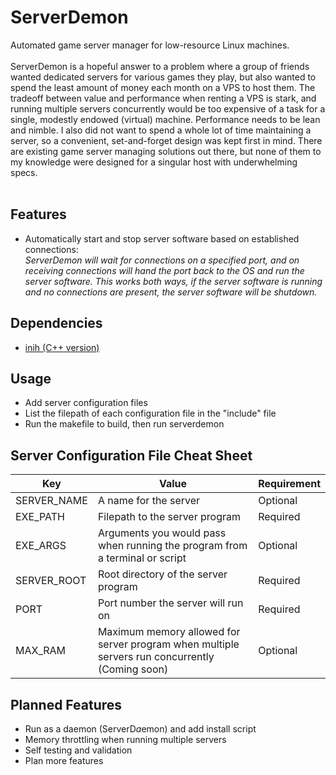 # ServerDemon
Automated game server manager for low-resource Linux machines. 
<br>
<br>
ServerDemon is a hopeful answer to a problem where a group of friends wanted dedicated servers for various games they play, but also wanted to spend the least amount of money each month on a VPS to host them. The tradeoff between value and performance when renting a VPS is stark, and running multiple servers concurrently would be too expensive of a task for a single, modestly endowed (virtual) machine. Performance needs to be lean and nimble. I also did not want to spend a whole lot of time maintaining a server, so a convenient, set-and-forget design was kept first in mind. There are existing game server managing solutions out there, but none of them to my knowledge were designed for a singular host with underwhelming specs. 
<br>
<br>
## Features
+ Automatically start and stop server software based on established connections: <br>
*ServerDemon will wait for connections on a specified port, and on receiving connections will hand the port back to the OS and run the server software. This works both ways, if the server software is running and no connections are present, the server software will be shutdown.*

## Dependencies
+ [inih (C++ version)](https://github.com/jtilly/inih)

## Usage
+ Add server configuration files
+ List the filepath of each configuration file in the "include" file
+ Run the makefile to build, then run serverdemon

## Server Configuration File Cheat Sheet
| Key | Value | Requirement |
| --- | ----- | ----------- |
| SERVER_NAME | A name for the server | Optional |
| EXE_PATH | Filepath to the server program | Required |
| EXE_ARGS | Arguments you would pass when running the program from a terminal or script | Optional |
| SERVER_ROOT | Root directory of the server program | Required |
| PORT | Port number the server will run on | Required |
| MAX_RAM | Maximum memory allowed for server program when multiple servers run concurrently (Coming soon) | Optional |

## Planned Features
+ Run as a daemon (ServerD*a*emon) and add install script
+ Memory throttling when running multiple servers
+ Self testing and validation
+ Plan more features
